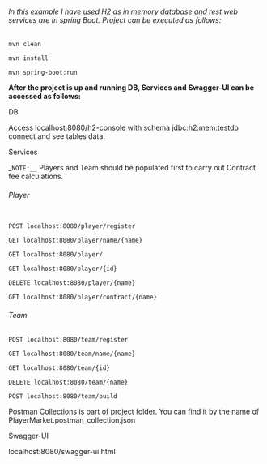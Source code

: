 ###### In this example I have used H2 as in memory database and rest web services are In spring Boot. Project can be executed as follows:

`mvn clean`

`mvn install`

`mvn spring-boot:run`

**After the project is up and running DB, Services and Swagger-UI can be accessed as follows:**

DB

Access localhost:8080/h2-console with schema jdbc:h2:mem:testdb connect and see tables data.

Services

_`NOTE:__` Players  and Team should be populated first to carry out Contract fee calculations.

###### Player
~~~~

POST localhost:8080/player/register

GET localhost:8080/player/name/{name}

GET localhost:8080/player/

GET localhost:8080/player/{id}

DELETE localhost:8080/player/{name}

GET localhost:8080/player/contract/{name}
~~~~
###### Team
~~~~
POST localhost:8080/team/register

GET localhost:8080/team/name/{name}

GET localhost:8080/team/{id}

DELETE localhost:8080/team/{name}

POST localhost:8080/team/build
~~~~
Postman Collections is part of project folder. You can find it by the name of PlayerMarket.postman_collection.json

Swagger-UI

localhost:8080/swagger-ui.html